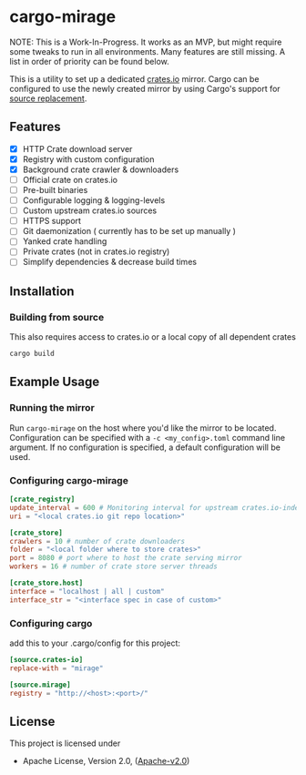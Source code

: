 # cargo-mirage

NOTE: This is a Work-In-Progress. It works as an MVP, but might require some tweaks to run in all environments. Many features are still missing. A list in order of priority can be found below.

This is a utility to set up a dedicated [crates.io](https://crates.io) mirror. Cargo can be configured to use the newly created mirror by using Cargo's support for [source
replacement](https://doc.rust-lang.org/cargo/reference/source-replacement.html).

## Features

- [x] HTTP Crate download server
- [x] Registry with custom configuration
- [x] Background crate crawler & downloaders
- [ ] Official crate on crates.io
- [ ] Pre-built binaries
- [ ] Configurable logging & logging-levels
- [ ] Custom upstream crates.io sources
- [ ] HTTPS support
- [ ] Git daemonization ( currently has to be set up manually )
- [ ] Yanked crate handling
- [ ] Private crates (not in crates.io registry)
- [ ] Simplify dependencies & decrease build times

## Installation

### Building from source

This also requires access to crates.io or a local copy of all dependent crates

```sh
cargo build
```

## Example Usage

### Running the mirror

Run `cargo-mirage` on the host where you'd like the mirror to be located.
Configuration can be specified with a `-c <my_config>.toml` command line argument.
If no configuration is specified, a default configuration will be used.

### Configuring cargo-mirage

```toml
[crate_registry]
update_interval = 600 # Monitoring interval for upstream crates.io-index changes - in seconds
uri = "<local crates.io git repo location>"

[crate_store]
crawlers = 10 # number of crate downloaders
folder = "<local folder where to store crates>"
port = 8080 # port where to host the crate serving mirror
workers = 16 # number of crate store server threads

[crate_store.host]
interface = "localhost | all | custom"
interface_str = "<interface spec in case of custom>"
```

### Configuring cargo

add this to your .cargo/config for this project:

```toml
[source.crates-io]
replace-with = "mirage"

[source.mirage]
registry = "http://<host>:<port>/"
```

## License

This project is licensed under

* Apache License, Version 2.0, ([Apache-v2.0](http://www.apache.org/licenses/LICENSE-2.0))
